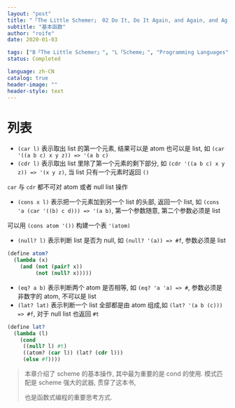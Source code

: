 ```yaml
---
layout: "post"
title: "「The Little Schemer」 02 Do It, Do It Again, and Again, and Again..."
subtitle: "基本函数"
author: "roife"
date: 2020-01-03

tags: ["B「The Little Schemer」", "L「Scheme」", "Programming Languages"]
status: Completed

language: zh-CN
catalog: true
header-image: ""
header-style: text
---
```


# 列表

- `(car l)` 表示取出 list 的第一个元素, 结果可以是 atom 也可以是 list, 如 `(car '((a b c) x y z)) => '(a b c)`
- `(cdr l)` 表示取出 list 里除了第一个元素的剩下部分, 如 `(cdr '((a b c) x y z)) => '(x y z)`, 当 list 只有一个元素时返回 `()`

`car` 与 `cdr` 都不可对 atom 或者 null list 操作

- `(cons x l)` 表示把一个元素加到另一个 list 的头部, 返回一个 list, 如 `(cons 'a (car '((b) c d))) => '(a b)`, 第一个参数随意, 第二个参数必须是 list

可以用 `(cons atom '())` 构建一个表 `'(atom)`

- `(null? l)` 表示判断 list 是否为 null, 如 `(null? '(a)) => #f`, 参数必须是 list

<!-- end list -->

``` scheme
(define atom?
  (lambda (x)
    (and (not (pair? x))
         (not (null? x)))))
```

- `(eq? a b)` 表示判断两个 atom 是否相等, 如 `(eq? 'a 'a) => #`, 参数必须是非数字的 atom, 不可以是 list
- `(lat? lat)` 表示判断一个 list 全部都是由 atom 组成,如 `(lat? '(a b (c))) => #f`, 对于 null list 也返回 `#t`

<!-- end list -->

``` scheme
(define lat?
  (lambda (l)
    (cond
     ((null? l) #t)
     ((atom? (car l)) (lat? (cdr l)))
     (else #f))))
```

> 本章介绍了 scheme 的基本操作, 其中最为重要的是 cond 的使用. 模式匹配是 scheme 强大的武器, 贯穿了这本书,
>
> 也是函数式编程的重要思考方式.
